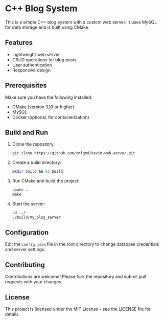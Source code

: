 # C++ Blog System

This is a simple C++ blog system with a custom web server. It uses MySQL for data storage and is built using CMake.

## Features

- Lightweight web server
- CRUD operations for blog posts
- User authentication
- Responsive design

## Prerequisites

Make sure you have the following installed:
- CMake (version 3.10 or higher)
- MySQL
- Docker (optional, for containerization)

## Build and Run

1. Clone the repository:

    ```bash
    git clone https://github.com/rofgmd/kevin-web-server.git
    ```

2. Create a build directory:

    ```bash
    mkdir build && cd build
    ```

3. Run CMake and build the project:

    ```bash
    cmake ..
    make
    ```

4. Start the server:

    ```bash
    cd ../
    ./build/my_blog_server
    ```


## Configuration

Edit the `config.json` file in the root directory to change database credentials and server settings.

## Contributing

Contributions are welcome! Please fork the repository and submit pull requests with your changes.

## License

This project is licensed under the MIT License - see the LICENSE file for details.
